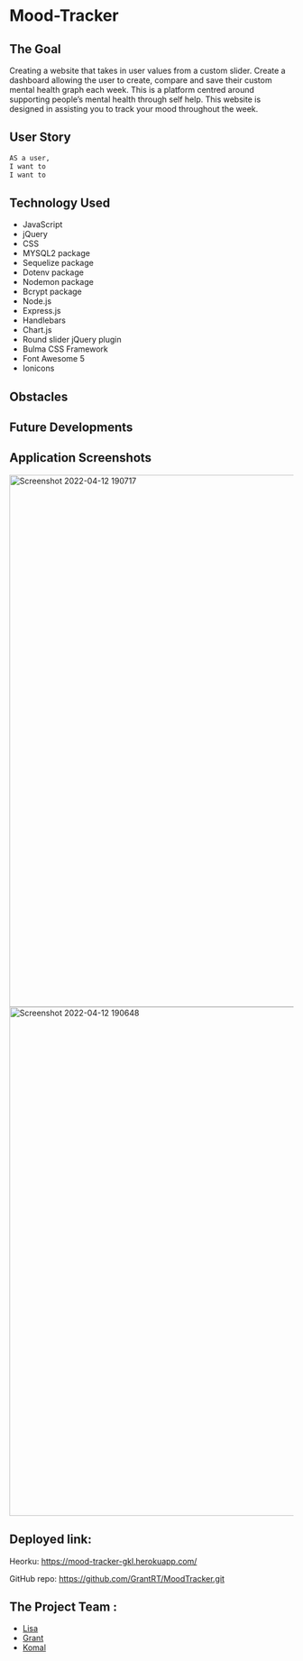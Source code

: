 # Mood-Tracker

## The Goal

Creating a website that takes in user values from a custom slider.
Create a dashboard allowing the user to create, compare and save their custom mental health graph each week.
This is a platform centred around supporting people’s mental health through self help. This website is designed in assisting you to track your mood throughout the week.

## User Story

```md
AS a user,
I want to
I want to
```

## Technology Used

- JavaScript
- jQuery
- CSS
- MYSQL2 package
- Sequelize package
- Dotenv package
- Nodemon package
- Bcrypt package
- Node.js
- Express.js
- Handlebars
- Chart.js
- Round slider jQuery plugin
- Bulma CSS Framework
- Font Awesome 5
- Ionicons

## Obstacles

## Future Developments

## Application Screenshots

<img width="944" alt="Screenshot 2022-04-12 190717" src="https://user-images.githubusercontent.com/95283510/163030618-a5e255f1-5f2c-4495-ad21-d56882b3df7b.png">
<img width="903" alt="Screenshot 2022-04-12 190648" src="https://user-images.githubusercontent.com/95283510/163030620-66636500-76ef-4126-8839-826febbfe53e.png">



## Deployed link:

Heorku: https://mood-tracker-gkl.herokuapp.com/

GitHub repo: https://github.com/GrantRT/MoodTracker.git


## The Project Team :

- [Lisa](https://github.com/LisaCR01)
- [Grant](https://github.com/GrantRT)
- [Komal](https://github.com/KJ234)
